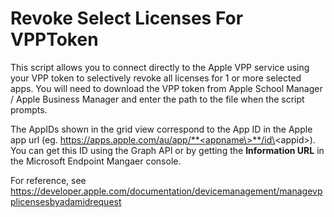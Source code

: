 # Revoke Select Licenses For VPPToken

This script allows you to connect directly to the Apple VPP service using your VPP token to selectively revoke all licenses for 1 or more selected apps. You will need to download the VPP token from Apple School Manager / Apple Business Manager and enter the path to the file when the script prompts.

The AppIDs shown in the grid view correspond to the App ID in the Apple app url (eg. https://apps.apple.com/au/app/**<appname\>**/id\<appid\>). You can get this ID using the Graph API or by getting the **Information URL** in the Microsoft Endpoint Mangaer console.

For reference, see https://developer.apple.com/documentation/devicemanagement/managevpplicensesbyadamidrequest
